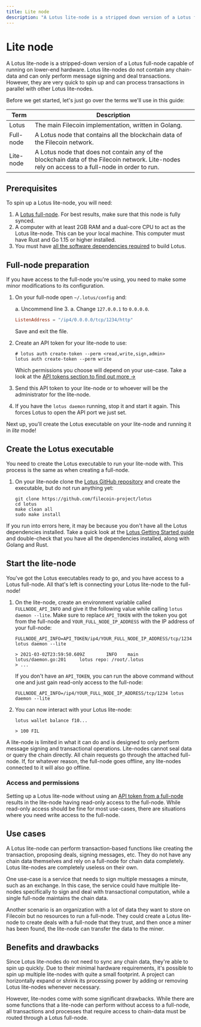 ```yaml
---
title: Lite node 
description: "A Lotus lite-node is a stripped down version of a Lotus full-node capable of running on lower-end hardware. Lotus lite-nodes do not contain any chain-data and can only perform message signing and deal transactions. However, they are very quick to spin up and can process transactions in parallel with other Lotus lite-nodes."
---
```


# Lite node 

A Lotus lite-node is a stripped-down version of a Lotus full-node capable of running on lower-end hardware. Lotus lite-nodes do not contain any chain-data and can only perform message signing and deal transactions. However, they are very quick to spin up and can process transactions in parallel with other Lotus lite-nodes.

Before we get started, let's just go over the terms we'll use in this guide:

| Term | Description |
| --- | --- |
| Lotus | The main Filecoin implementation, written in Golang. |
| Full-node | A Lotus node that contains all the blockchain data of the Filecoin network. |
| Lite-node | A Lotus node that does not contain any of the blockchain data of the Filecoin network. Lite-nodes rely on access to a full-node in order to run. |

## Prerequisites

To spin up a Lotus lite-node, you will need:

1. A [Lotus full-node](../../get-started/lotus/installation). For best results, make sure that this node is fully synced. 
2. A computer with at least 2GB RAM and a dual-core CPU to act as the Lotus lite-node. This can be your local machine. This computer must have Rust and Go 1.15 or higher installed.
3. You must have [all the software dependencies required](../../get-started/lotus/installation#software-dependencies) to build Lotus.

## Full-node preparation

If you have access to the full-node you're using, you need to make some minor modifications to its configuration.

1. On your full-node open `~/.lotus/config` and:

    a. Uncommend line 3.
    a. Change `127.0.0.1` to `0.0.0.0`.

    ```toml
    ListenAddress = "/ip4/0.0.0.0/tcp/1234/http"
    ```
    
    Save and exit the file.

1. Create an API token for your lite-node to use:

    ```shell
    # lotus auth create-token --perm <read,write,sign,admin>
    lotus auth create-token --perm write
    ```

    Which permissions you choose will depend on your use-case. Take a look at the [API tokens section to find out more →](./api-tokens/#obtaining-tokens)

1. Send this API token to your lite-node or to whoever will be the administrator for the lite-node.
1. If you have the `lotus daemon` running, stop it and start it again. This forces Lotus to open the API port we just set.

Next up, you'll create the Lotus executable on your lite-node and running it in _lite_ mode!

## Create the Lotus executable 

You need to create the Lotus executable to run your lite-node with. This process is the same as when creating a full-node.

1. On your lite-node clone the [Lotus GitHub repository](https://github.com/filecoin-project/lotus) and create the executable, but do not run anything yet:

    ```shell
    git clone https://github.com/filecoin-project/lotus
    cd lotus
    make clean all
    sudo make install
    ```

If you run into errors here, it may be because you don't have all the Lotus dependencies installed. Take a quick look at the [Lotus Getting Started guide](../../get-started/lotus/installation/#software-dependencies) and double-check that you have all the dependencies installed, along with Golang and Rust.

## Start the lite-node

You've got the Lotus executables ready to go, and you have access to a Lotus full-node. All that's left is connecting your Lotus lite-node to the full-node!

1. On the lite-node, create an environment variable called `FULLNODE_API_INFO` and give it the following value while calling `lotus daemon --lite`. Make sure to replace `API_TOKEN` with the token you got from the full-node and `YOUR_FULL_NODE_IP_ADDRESS` with the IP address of your full-node:

    ```shell
    FULLNODE_API_INFO=API_TOKEN/ip4/YOUR_FULL_NODE_IP_ADDRESS/tcp/1234 lotus daemon --lite

    > 2021-03-02T23:59:50.609Z        INFO    main    lotus/daemon.go:201     lotus repo: /root/.lotus
    > ...
    ```

    If you don't have an `API_TOKEN`, you can run the above command without one and just gain read-only access to the full-node:

    ```shell
    FULLNODE_API_INFO=/ip4/YOUR_FULL_NODE_IP_ADDRESS/tcp/1234 lotus daemon --lite
    ```

1. You can now interact with your Lotus lite-node:

    ```shell
    lotus wallet balance f10...

    > 100 FIL
    ```

A lite-node is limited in what it can do and is designed to only perform message signing and transactional operations. Lite-nodes cannot seal data or query the chain directly. All chain requests go through the attached full-node. If, for whatever reason, the full-node goes offline, any lite-nodes connected to it will also go offline.

### Access and permissions 

Setting up a Lotus lite-node without using an [API token from a full-node](./api-tokens/) results in the lite-node having read-only access to the full-node. While read-only access should be fine for most use-cases, there are situations where you need write access to the full-node. 

## Use cases 

A Lotus lite-node can perform transaction-based functions like creating the transaction, proposing deals, signing messages, etc. They do not have any chain data themselves and rely on a full-node for chain data completely. Lotus lite-nodes are completely useless on their own.

One use-case is a service that needs to sign multiple messages a minute, such as an exchange. In this case, the service could have multiple lite-nodes specifically to sign and deal with transactional computation, while a single full-node maintains the chain data.

Another scenario is an organization with a lot of data they want to store on Filecoin but no resources to run a full-node. They could create a Lotus lite-node to create deals with a full-node that they trust, and then once a miner has been found, the lite-node can transfer the data to the miner.

## Benefits and drawbacks 

Since Lotus lite-nodes do not need to sync any chain data, they're able to spin up quickly. Due to their minimal hardware requirements, it's possible to spin up multiple lite-nodes with quite a small footprint. A project can horizontally expand or shrink its processing power by adding or removing Lotus lite-nodes whenever necessary.

However, lite-nodes come with some significant drawbacks. While there are some functions that a lite-node can perform without access to a full-node, all transactions and processes that require access to chain-data must be routed through a Lotus full-node. 


